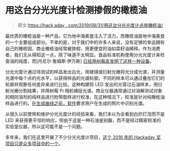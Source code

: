 # 用这台分光光度计检测掺假的橄榄油

> 原文:[https://hack aday . com/2019/08/31/用这台分光光度计点掺橄榄油/](https://hackaday.com/2019/08/31/spot-adulterated-olive-oil-with-this-spectrophotometer/)

最优质的橄榄油是一种产品，它为地中海美食注入了活力，而橄榄油是地中海美食的一个主要组成部分。不幸的是，对于我们中的许多人来说，没有足够的幸运拥有自己的橄榄园，商业橄榄油经常被掺假，用更便宜的油如菜籽油稀释。作为消费者，我们无从得知这一点，除了味道不太明显。食品标准机构使用分光光度计来检查油的纯度，而[丹尼尔·詹姆斯·伊万斯] [已经用树莓皮发明了这样一种设备](https://hackaday.io/project/167360-pi-spectrophotometer-tests-olive-oil)。

分光光度计通过待测试的样品发出白光，用棱镜或衍射光栅将光分成光谱，并测量光谱中每个点的光水平，以获得样品的光谱轮廓。不同的样本可以通过叠加它们的轮廓并观察任何差异来进行比较。这种构建将 LED 发出的光穿过石油样本，用衍射光栅分割结果，并用树莓 Pi 相机捕捉光谱。商业仪器通常通过对溶解测试对象的相同溶剂的纯样品进行附带取样进行校准，在这种情况下，校准是针对纯橄榄油样品进行的。[在生成曲线之前，软件](https://github.com/DanielJamesEvans/spectrophotometer_code)要求用户在生成的照片中识别光谱。

从很久以前使用和维护分光光度计的经验来看，我们本以为会看到白炽灯泡而不是 LED 来获得更平坦的响应，但由于这是一种石油鉴别器，而不是经过精密校准的实验室仪器，所以这可能不是一个问题。

多年来，我们在这里开展了不少分光光度计项目，[这个 2016 年的 Hackaday 奖项目只是众多项目中的一个](https://hackaday.com/2016/07/21/hackaday-prize-entry-a-simple-spectrophotometer/)。